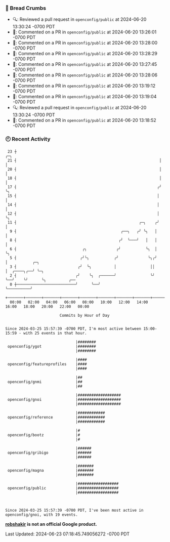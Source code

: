 ### 🍞 Bread Crumbs

 * 🔍: Reviewed a pull request in  `openconfig/public` at 2024-06-20 13:30:24 -0700 PDT
 * 💬: Commented on a PR in  `openconfig/public` at 2024-06-20 13:26:01 -0700 PDT
 * 💬: Commented on a PR in  `openconfig/public` at 2024-06-20 13:28:00 -0700 PDT
 * 💬: Commented on a PR in  `openconfig/public` at 2024-06-20 13:28:29 -0700 PDT
 * 💬: Commented on a PR in  `openconfig/public` at 2024-06-20 13:27:45 -0700 PDT
 * 💬: Commented on a PR in  `openconfig/public` at 2024-06-20 13:28:06 -0700 PDT
 * 💬: Commented on a PR in  `openconfig/public` at 2024-06-20 13:19:12 -0700 PDT
 * 💬: Commented on a PR in  `openconfig/public` at 2024-06-20 13:19:04 -0700 PDT
 * 🔍: Reviewed a pull request in  `openconfig/public` at 2024-06-20 13:30:24 -0700 PDT
 * 💬: Commented on a PR in  `openconfig/public` at 2024-06-20 13:18:52 -0700 PDT

### 🕘 Recent Activity
```
 23 ┼                                                               ╭─╮
 21 ┤                                                               │ │
 20 ┤                                                               │ │
 18 ┤                                                               │ │
 17 ┤                                                              ╭╯ ╰╮
 15 ┤                                                              │   │
 14 ┤                                                              │   │
 12 ┤                                                              │   ╰╮
 11 ┤                                                      ╭─╮    ╭╯    │
  9 ┤                                              ╭──╮   ╭╯ ╰╮   │     │
  8 ┤                                             ╭╯  ╰───╯   │   │     │
  6 ┤                             ╭╮             ╭╯           ╰╮  │     ╰╮
  5 ┤                            ╭╯╰╮           ╭╯             ╰╮╭╯      │           ╭─╮
  3 ┤                           ╭╯  ╰╮          │               ││       │  ╭────╮╭──╯ ╰─╮
  2 ┤                          ╭╯    ╰╮  ╭──────╯               ╰╯       ╰──╯    ╰╯      ╰╮          ╭──
  0 ┼──────────────────────────╯      ╰──╯                                                ╰──────────╯
    +───────+───────+───────+───────+───────+───────+───────+───────+───────+───────+───────+───────+────
  00:00   02:00   04:00   06:00   08:00   10:00   12:00   14:00   16:00   18:00   20:00   22:00   00:00   

						Commits by Hour of Day


Since 2024-03-25 15:57:39 -0700 PDT, I'm most active between 15:00-15:59 - with 25 events in that hour.

```



```
                               |########
 openconfig/ygot               |########
                               |########

                               |####
 openconfig/featureprofiles    |####
                               |####

                               |##
 openconfig/gnmi               |##
                               |##

                               |###################
 openconfig/gnoi               |###################
                               |###################

                               |############
 openconfig/reference          |############
                               |############

                               |#
 openconfig/bootz              |#
                               |#

                               |######
 openconfig/gribigo            |######
                               |######

                               |#######
 openconfig/magna              |#######
                               |#######

                               |##################
 openconfig/public             |##################
                               |##################



Since 2024-03-25 15:57:39 -0700 PDT, I've been most active in openconfig/gnoi, with 19 events.

```
**[robshakir](mailto:robjs@google.com) is not an official Google product.**  


Last Updated: 2024-06-23 07:18:45.749056272 -0700 PDT
